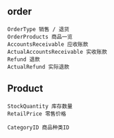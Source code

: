 ## order

    OrderType 销售 / 退货
    OrderProducts 商品一览
    AccountsReceivable 应收账款
    ActualAccountsReceivable 实收账款
    Refund 退款
    ActualRefund 实际退款

## Product

    StockQuantity 库存数量
    RetailPrice 零售价格
    
    CategoryID 商品种类ID
